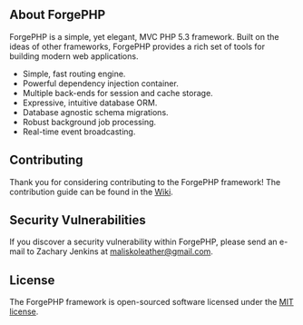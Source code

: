 ## About ForgePHP

ForgePHP is a simple, yet elegant, MVC PHP 5.3 framework. Built on the ideas of other frameworks, ForgePHP provides a rich set of tools for building modern web applications.

- Simple, fast routing engine.
- Powerful dependency injection container.
- Multiple back-ends for session and cache storage.
- Expressive, intuitive database ORM.
- Database agnostic schema migrations.
- Robust background job processing.
- Real-time event broadcasting.

## Contributing

Thank you for considering contributing to the ForgePHP framework! The contribution guide can be found in the [Wiki](https://github.com/forgephp/forge/wiki).

## Security Vulnerabilities

If you discover a security vulnerability within ForgePHP, please send an e-mail to Zachary Jenkins at maliskoleather@gmail.com.

## License

The ForgePHP framework is open-sourced software licensed under the [MIT license](http://opensource.org/licenses/MIT).
